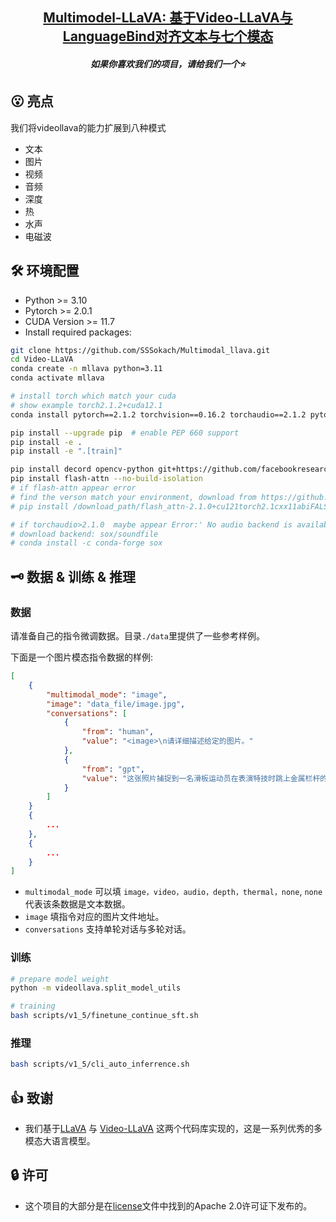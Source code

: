 <h2 align="center"> <a href="https://arxiv.org/abs/2311.10122">Multimodel-LLaVA: 基于Video-LLaVA与LanguageBind对齐文本与七个模态</a></h2>
<h5 align="center"> 如果你喜欢我们的项目，请给我们一个⭐</h2>



## 😮 亮点

我们将videollava的能力扩展到八种模式
- 文本
- 图片
- 视频
- 音频
- 深度
- 热
- 水声
- 电磁波


## 🛠️ 环境配置
* Python >= 3.10
* Pytorch >= 2.0.1
* CUDA Version >= 11.7
* Install required packages:
```bash
git clone https://github.com/SSSokach/Multimodal_llava.git
cd Video-LLaVA
conda create -n mllava python=3.11
conda activate mllava

# install torch which match your cuda
# show example torch2.1.2+cuda12.1
conda install pytorch==2.1.2 torchvision==0.16.2 torchaudio==2.1.2 pytorch-cuda=12.1 -c pytorch -c nvidia

pip install --upgrade pip  # enable PEP 660 support
pip install -e .
pip install -e ".[train]"

pip install decord opencv-python git+https://github.com/facebookresearch/pytorchvideo.git@28fe037d212663c6a24f373b94cc5d478c8c1a1d
pip install flash-attn --no-build-isolation
# if flash-attn appear error
# find the verson match your environment, download from https://github.com/Dao-AILab/flash-attention/releases , and install it manually
# pip install /download_path/flash_attn-2.1.0+cu121torch2.1cxx11abiFALSE-cp311-cp311-linux_x86_64.whl

# if torchaudio>2.1.0  maybe appear Error:' No audio backend is available.'
# download backend: sox/soundfile
# conda install -c conda-forge sox
```

## 🗝️ 数据 & 训练 & 推理

### 数据


请准备自己的指令微调数据。目录`./data`里提供了一些参考样例。

下面是一个图片模态指令数据的样例:

```json
[
    {
        "multimodal_mode": "image",
        "image": "data_file/image.jpg",
        "conversations": [
            {
                "from": "human",
                "value": "<image>\n请详细描述给定的图片。"
            },
            {
                "from": "gpt",
                "value": "这张照片捕捉到一名滑板运动员在表演特技时跳上金属栏杆的动作。现场还有其他人。几辆车包围了滑板手练习技巧的区域。可以看到五辆车停在他身后。可以看到第二个滑板被右侧的人骑着。"
            }
        ]
    }
    {
        ...
    },
    {
        ...
    }
]
```

- `multimodal_mode`  可以填 `image，video，audio，depth，thermal，none`,  `none` 代表该条数据是文本数据。
- `image` 填指令对应的图片文件地址。
- `conversations` 支持单轮对话与多轮对话。

### 训练

```bash
# prepare model weight
python -m videollava.split_model_utils

# training
bash scripts/v1_5/finetune_continue_sft.sh
```

### 推理

```bash
bash scripts/v1_5/cli_auto_inferrence.sh
```



## 👍 致谢

* 我们基于[LLaVA](https://github.com/haotian-liu/LLaVA) 与 [Video-LLaVA](https://github.com/PKU-YuanGroup/Video-LLaVA) 这两个代码库实现的，这是一系列优秀的多模态大语言模型。

## 🔒 许可
- 这个项目的大部分是在[license](https://github.com/PKU-YuanGroup/Video-LLaVA/blob/main/LICENSE)文件中找到的Apache 2.0许可证下发布的。